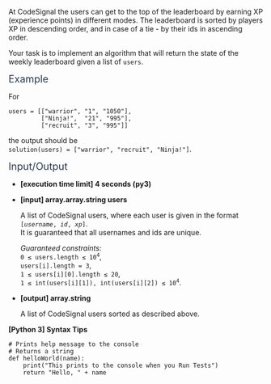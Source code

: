 <p>At CodeSignal the users can get to the top of the leaderboard by earning XP (experience points) in different modes. The leaderboard is sorted by players XP in descending order, and in case of a tie - by their ids in ascending order.</p>
<p>Your task is to implement an algorithm that will return the state of the weekly leaderboard given a list of <code>users</code>.</p>
<p><span class="markdown--header" style="color:#2b3b52;font-size:1.4em">Example</span></p>
<p>For</p>
<pre><code>users = [["warrior", "1", "1050"],
         ["Ninja!",  "21", "995"],
         ["recruit", "3", "995"]]
</code></pre>
<p>the output should be<br />
<code>solution(users) = ["warrior", "recruit", "Ninja!"]</code>.</p>
<p><span class="markdown--header" style="color:#2b3b52;font-size:1.4em">Input/Output</span></p>
<ul>
<li>
<p><strong>[execution time limit] 4 seconds (py3)</strong></p>
</li>
<li>
<p><strong>[input] array.array.string users</strong></p>
<p>A list of CodeSignal users, where each user is given in the format <code>[<em>username</em>, <em>id</em>, <em>xp</em>]</code>.<br />
It is guaranteed that all usernames and ids are unique.</p>
<p><em>Guaranteed constraints:</em><br />
<code>0 ≤ users.length ≤ 10<sup>4</sup></code>,<br />
<code>users[i].length = 3</code>,<br />
<code>1 ≤ users[i][0].length ≤ 20</code>,<br />
<code>1 ≤ int(users[i][1]), int(users[i][2]) ≤ 10<sup>4</sup></code>.</p>
</li>
<li>
<p><strong>[output] array.string</strong></p>
<p>A list of CodeSignal users sorted as described above.</p>
</li>
</ul>
<p><strong>[Python 3] Syntax Tips</strong></p>
<pre><code class="language-python"><span class="hljs-comment"># Prints help message to the console</span>
<span class="hljs-comment"># Returns a string</span>
<span class="hljs-keyword">def</span> <span class="hljs-title function_">helloWorld</span>(<span class="hljs-params">name</span>):
    <span class="hljs-built_in">print</span>(<span class="hljs-string">"This prints to the console when you Run Tests"</span>)
    <span class="hljs-keyword">return</span> <span class="hljs-string">"Hello, "</span> + name

</code></pre>
